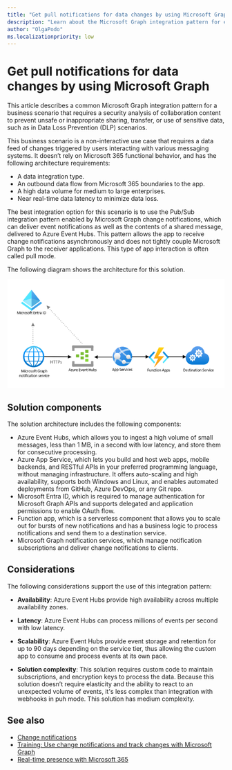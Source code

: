 ```yaml
---
title: "Get pull notifications for data changes by using Microsoft Graph"
description: "Learn about the Microsoft Graph integration pattern for event-based solutions that rely on change notifications in pull mode."
author: "OlgaPodo"
ms.localizationpriority: low
---
```


# Get pull notifications for data changes by using Microsoft Graph

This article describes a common Microsoft Graph integration pattern for a business scenario that requires a security analysis of collaboration content to prevent unsafe or inappropriate sharing, transfer, or use of sensitive data, such as in Data Loss Prevention (DLP) scenarios.

This business scenario is a non-interactive use case that requires a data feed of changes triggered by users interacting with various messaging systems. It doesn’t rely on Microsoft 365 functional behavior, and has the following architecture requirements:

- A data integration type.
- An outbound data flow from Microsoft 365 boundaries to the app.
- A high data volume for medium to large enterprises.
- Near real-time data latency to minimize data loss.
  
The best integration option for this scenario is to use the Pub/Sub integration pattern enabled by Microsoft Graph change notifications, which can deliver event notifications as well as the contents of a shared message, delivered to Azure Event Hubs. This pattern allows the app to receive change notifications asynchronously and does not tightly couple Microsoft Graph to the receiver applications. This type of app interaction is often called pull mode.

The following diagram shows the architecture for this solution.

![A diagram that shows the Microsoft Graph notification service interacting with Microsoft Entra ID, Azure Event Hubs, app services,function apps, and the destination service.](.././images/eventhubs.png)

## Solution components

The solution architecture includes the following components:

- Azure Event Hubs, which allows you to ingest a high volume of small messages, less than 1 MB, in a second with low latency, and store them for consecutive processing.
- Azure App Service, which lets you build and host web apps, mobile backends, and RESTful APIs in your preferred programming language, without managing infrastructure. It offers auto-scaling and high availability, supports both Windows and Linux, and enables automated deployments from GitHub, Azure DevOps, or any Git repo.
- Microsoft Entra ID, which is required to manage authentication for Microsoft Graph APIs and supports delegated and application permissions to enable OAuth flow.
- Function app, which is a serverless component that allows you to scale out for bursts of new notifications and has a business logic to process notifications and send them to a destination service. 
- Microsoft Graph notification services, which manage notification subscriptions and deliver change notifications to clients.

## Considerations

The following considerations support the use of this integration pattern:

- **Availability**: Azure Event Hubs provide high availability across multiple availability zones.

- **Latency**: Azure Event Hubs can process millions of events per second with low latency.

- **Scalability**: Azure Event Hubs provide event storage and retention for up to 90 days depending on the service tier, thus allowing the custom app to consume and process events at its own pace.

- **Solution complexity**: This solution requires custom code to maintain subscriptions, and encryption keys to process the data. Because this solution doesn’t require elasticity and the ability to react to an unexpected volume of events, it's less complex than integration with webhooks in puh mode. This solution has medium complexity.

## See also

- [Change notifications](./../webhooks.md)
- [Training: Use change notifications and track changes with Microsoft Graph](/training/modules/msgraph-changenotifications-trackchanges)
- [Real-time presence with Microsoft 365](/azure/architecture/solution-ideas/articles/presence-microsoft-365-power-platform)
  
